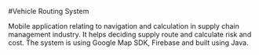 #Vehicle Routing System

Mobile application relating to navigation and calculation in
supply chain management industry. It helps deciding supply
route and calculate risk and cost. The system is using Google
Map SDK, Firebase and built using Java.
